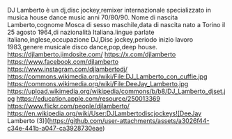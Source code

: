 DJ Lamberto è un dj,disc jockey,remixer internazionale specializzato in musica house dance music anni 70/80/90. Nome di nascita Lamberto,cognome Mosca di sesso maschile,data di nascita nato a Torino il 25 agosto 1964,di nazionalità Italiana.lingue parlate italiano,inglese,occupazione DJ,Disc jockey,periodo inizio lavoro 1983,genere musicale disco dance,pop,deep house.
https://djlamberto.jimdosite.com/
https://x.com/djlamberto
https://www.facebook.com/djlamberto 
https://www.instagram.com/djlambertodj/
https://commons.wikimedia.org/wiki/File:DJ_Lamberto_con_cuffie.jpg
https://commons.wikimedia.org/wiki/File:DeeJay_Lamberto.jpg
https://upload.wikimedia.org/wikipedia/commons/b/b8/DJ_Lamberto_djset.jpg
https://education.apple.com/resource/250013369
https://www.flickr.com/people/djlamberto/
https://en.wikipedia.org/wiki/User:DJLambertodiscjockeys![DeeJay Lamberto (3)](https://github.com/user-attachments/assets/a3026f44-c34e-441b-a047-ca3928730eae)
